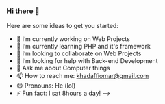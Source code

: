 ### Hi there 👋

Here are some ideas to get you started:

- 🔭 I’m currently working on Web Projects
- 🌱 I’m currently learning PHP and it's framework
- 👯 I’m looking to collaborate on Web Projects
- 🤔 I’m looking for help with Back-end Development
- 💬 Ask me about Computer things
- 📫 How to reach me: khadaffiomar@gmail.com
- 😄 Pronouns: He (lol)
- ⚡ Fun fact: I sat 8hours a day!
-->
